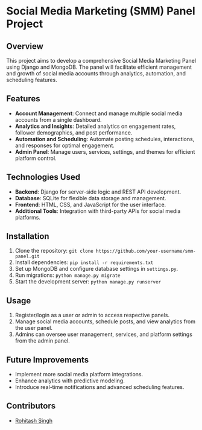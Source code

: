 # Social Media Marketing (SMM) Panel Project

## Overview

This project aims to develop a comprehensive Social Media Marketing Panel using Django and MongoDB. The panel will facilitate efficient management and growth of social media accounts through analytics, automation, and scheduling features.

## Features

- **Account Management**: Connect and manage multiple social media accounts from a single dashboard.
- **Analytics and Insights**: Detailed analytics on engagement rates, follower demographics, and post performance.
- **Automation and Scheduling**: Automate posting schedules, interactions, and responses for optimal engagement.
- **Admin Panel**: Manage users, services, settings, and themes for efficient platform control.

## Technologies Used

- **Backend**: Django for server-side logic and REST API development.
- **Database**: SQLite for flexible data storage and management.
- **Frontend**: HTML, CSS, and JavaScript for the user interface.
- **Additional Tools**: Integration with third-party APIs for social media platforms.

## Installation

1. Clone the repository: `git clone https://github.com/your-username/smm-panel.git`
2. Install dependencies: `pip install -r requirements.txt`
3. Set up MongoDB and configure database settings in `settings.py`.
4. Run migrations: `python manage.py migrate`
5. Start the development server: `python manage.py runserver`

## Usage

1. Register/login as a user or admin to access respective panels.
2. Manage social media accounts, schedule posts, and view analytics from the user panel.
3. Admins can oversee user management, services, and platform settings from the admin panel.

## Future Improvements

- Implement more social media platform integrations.
- Enhance analytics with predictive modeling.
- Introduce real-time notifications and advanced scheduling features.

## Contributors

- [Rohitash Singh](https://github.com/rohitashsingh89)
